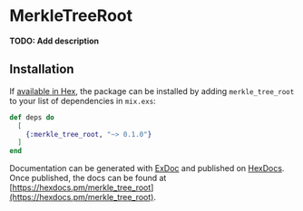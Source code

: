 # MerkleTreeRoot

**TODO: Add description**

## Installation

If [available in Hex](https://hex.pm/docs/publish), the package can be installed
by adding `merkle_tree_root` to your list of dependencies in `mix.exs`:

```elixir
def deps do
  [
    {:merkle_tree_root, "~> 0.1.0"}
  ]
end
```

Documentation can be generated with [ExDoc](https://github.com/elixir-lang/ex_doc)
and published on [HexDocs](https://hexdocs.pm). Once published, the docs can
be found at [https://hexdocs.pm/merkle_tree_root](https://hexdocs.pm/merkle_tree_root).

